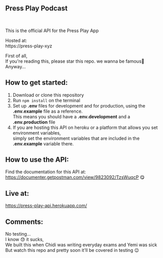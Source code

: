 ## Press Play Podcast 
<br>
<p> This is the official API for the Press Play App </p>    
  
Hosted at:    
https://press-play-xyz

First of all,  
If you're reading this, please star this repo. we wanna be famous🥺  
Anyway...  

## How to get started:
1. Download or clone this repository    
2. Run ```npm install``` on the terminal    
3. Set up **.env** files for development and for production, using the **.env.example** file as a reference.    
This means you should have a **.env.development** and a **.env.production** file    
4. If you are hosting this API on heroku or a platform that allows you set environment variables,      
simply set the environment variables that are included in the **.env.example** variable there.  

## How to use the API:  

Find the documentation for this API at:    
https://documenter.getpostman.com/view/9823092/TzsWuqcP 😋

## Live at:
https://press-play-api.herokuapp.com/

## Comments:
No testing...   
I know 😓 it sucks,      
We built this when Chidi was writing everyday exams and Yemi was sick     
But watch this repo and pretty soon it'll be covered in testing 😉
